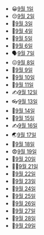 - 😀[9월 1일](9.1_Web.md)
- 😔[9월 2일](9.2_Web.md)
- 🐤[9월 3일](9.3_자습.md)
- 🧅[9월 4일](9.4_자습.md)
- 🔩[9월 5일](9.5_Web.md)
- 🥈[9월 6일](9.6_Web.md)
- 🗣️[9월 7일](9.7_Web.md)
- 😖[9월 8일](9.8_Web.md)
- 💆[9월 9일](9.9_자습.md)
- 🥵[9월 10일](9.10_자습.md)
- 🤜[9월 11일](9.11_자습.md)
- ✍️[9월 12일](9.12_자습.md)
- 👓[9월 13일](9.13_Web.md)
- 👀[9월 14일](9.14_Web.md)
- 🤢[9월 15일](9.15_Javascript.md)
- ✍️[9월 16일](9.16_Javascript.md)
- 🌏[9월 17일](9.17_자습.md)
- 👻[9월 18일](9.17_자습.md)
- 😨[9월 19일](9.19_Javascript.md)
- 🤴[9월 20일](9.20_Javascript.md)
- 👨‍💻[9월 21일](9.21_DJANGO.md)
- 🐷[9월 22일](9.22_DJANGO.md)
- 🤝[9월 23일](9.23_DJANGO.md)
- 👥[9월 24일](9.24_자습.md)
- 👜[9월 25일](9.25_자습.md)
- 🥽[9월 26일](9.26_DJANGO.md)
- 👄[9월 27일](9.27_DJANGO.md)
- 🦴[9월 28일](9.28_DJANGO.md)
- 🚉[9월 29일](9.29_DJANGO.md)
